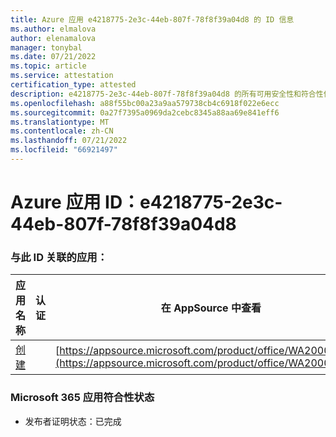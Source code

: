 ```yaml
---
title: Azure 应用 e4218775-2e3c-44eb-807f-78f8f39a04d8 的 ID 信息
ms.author: elmalova
author: elenamalova
manager: tonybal
ms.date: 07/21/2022
ms.topic: article
ms.service: attestation
certification_type: attested
description: e4218775-2e3c-44eb-807f-78f8f39a04d8 的所有可用安全性和符合性信息。
ms.openlocfilehash: a88f55bc00a23a9aa579738cb4c6918f022e6ecc
ms.sourcegitcommit: 0a27f7395a0969da2cebc8345a88aa69e841eff6
ms.translationtype: MT
ms.contentlocale: zh-CN
ms.lasthandoff: 07/21/2022
ms.locfileid: "66921497"
---
```

# <a name="azure-app-id-e4218775-2e3c-44eb-807f-78f8f39a04d8"></a>Azure 应用 ID：e4218775-2e3c-44eb-807f-78f8f39a04d8


### <a name="apps-associated-with-this-id"></a>与此 ID 关联的应用：
| **应用名称** | **认证** | **在 AppSource 中查看** |
|--------------|---------------|-----------------------|
| [创建](../forward/WA200004335.md) |  | [https://appsource.microsoft.com/product/office/WA200004335](https://appsource.microsoft.com/product/office/WA200004335) |

### <a name="microsoft-365-app-compliance-status"></a>Microsoft 365 应用符合性状态
- 发布者证明状态：已完成
